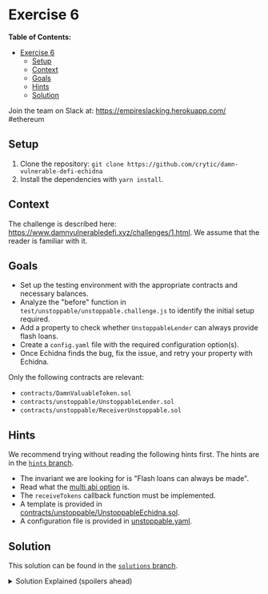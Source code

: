 # Exercise 6

**Table of Contents:**

- [Exercise 6](#exercise-6)
  - [Setup](#setup)
  - [Context](#context)
  - [Goals](#goals)
  - [Hints](#hints)
  - [Solution](#solution)

Join the team on Slack at: https://empireslacking.herokuapp.com/ #ethereum

## Setup

1. Clone the repository: `git clone https://github.com/crytic/damn-vulnerable-defi-echidna`
2. Install the dependencies with `yarn install`.

## Context

The challenge is described here: https://www.damnvulnerabledefi.xyz/challenges/1.html. We assume that the reader is familiar with it.

## Goals

- Set up the testing environment with the appropriate contracts and necessary balances.
- Analyze the "before" function in `test/unstoppable/unstoppable.challenge.js` to identify the initial setup required.
- Add a property to check whether `UnstoppableLender` can always provide flash loans.
- Create a `config.yaml` file with the required configuration option(s).
- Once Echidna finds the bug, fix the issue, and retry your property with Echidna.

Only the following contracts are relevant:

- `contracts/DamnValuableToken.sol`
- `contracts/unstoppable/UnstoppableLender.sol`
- `contracts/unstoppable/ReceiverUnstoppable.sol`

## Hints

We recommend trying without reading the following hints first. The hints are in the [`hints` branch](https://github.com/crytic/damn-vulnerable-defi-echidna/tree/hints).

- The invariant we are looking for is "Flash loans can always be made".
- Read what the [multi abi option](../basic/common-testing-approaches.md#external-testing) is.
- The `receiveTokens` callback function must be implemented.
- A template is provided in [contracts/unstoppable/UnstoppableEchidna.sol](https://github.com/crytic/damn-vulnerable-defi-echidna/blob/hints/contracts/unstoppable/UnstoppableEchidna.sol).
- A configuration file is provided in [unstoppable.yaml](https://github.com/crytic/damn-vulnerable-defi-echidna/blob/hints/unstoppable.yaml).

## Solution

This solution can be found in the [`solutions` branch](https://github.com/crytic/damn-vulnerable-defi-echidna/blob/solutions/contracts/unstoppable/UnstoppableEchidna.sol).

[ctf]: https://www.damnvulnerabledefi.xyz/

<details>
<summary>Solution Explained (spoilers ahead)</summary>

Note: Please ensure that you have placed `solution.sol` (or `UnstoppableEchidna.sol`) in `contracts/unstoppable`.

The goal of the unstoppable challenge is to recognize that `UnstoppableLender` has two modes of tracking its balance: `poolBalance` and `damnValuableToken.balanceOf(address(this))`.

`poolBalance` is increased when someone calls `depositTokens()`.

However, a user can call `damnValuableToken.transfer()` directly and increase the `balanceOf(address(this))` without increasing `poolBalance`.

Now, the two balance trackers are out of sync.

When Echidna calls `pool.flashLoan(10)`, the assertion `assert(poolBalance == balanceBefore)` in `UnstoppableLender` will fail, and the pool can no longer provide flash loans.

See the example output below from Echidna:

```bash
echidna . --contract UnstoppableEchidna --config unstoppable.yaml

...

echidna_testFlashLoan: failed!💥
  Call sequence:
    transfer(0x62d69f6867a0a084c6d313943dc22023bc263691,1296000)

...
```

</details>
